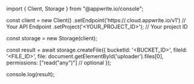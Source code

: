 import { Client, Storage } from "@appwrite.io/console";

const client = new Client()
    .setEndpoint('https://<REGION>.cloud.appwrite.io/v1') // Your API Endpoint
    .setProject('<YOUR_PROJECT_ID>'); // Your project ID

const storage = new Storage(client);

const result = await storage.createFile({
    bucketId: '<BUCKET_ID>',
    fileId: '<FILE_ID>',
    file: document.getElementById('uploader').files[0],
    permissions: ["read("any")"] // optional
});

console.log(result);
